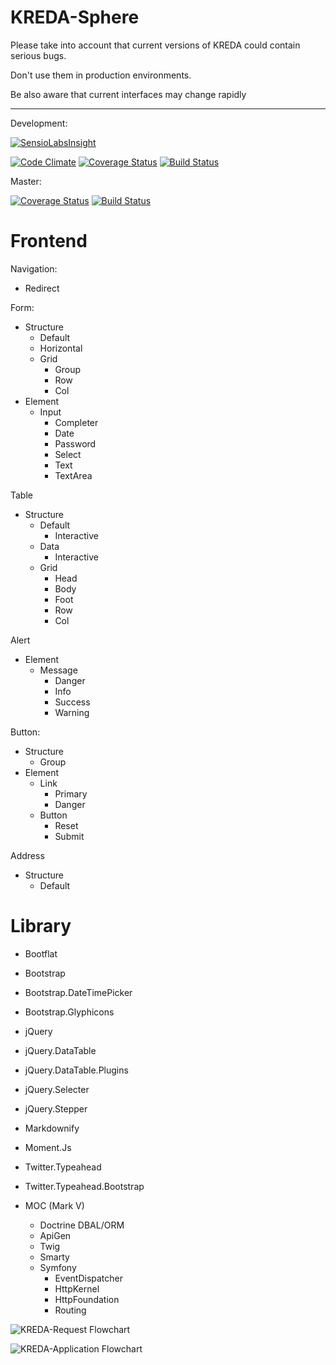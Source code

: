 KREDA-Sphere
============

Please take into account that current versions of KREDA could contain serious bugs.

Don't use them in production environments.

Be also aware that current interfaces may change rapidly

-----

Development:

[![SensioLabsInsight](https://insight.sensiolabs.com/projects/708fc862-a692-4279-903d-792f62333644/big.png)](https://insight.sensiolabs.com/projects/708fc862-a692-4279-903d-792f62333644)

[![Code Climate](https://codeclimate.com/github/KWZwickau/KREDA-Sphere/badges/gpa.svg)](https://codeclimate.com/github/KWZwickau/KREDA-Sphere)
[![Coverage Status](https://coveralls.io/repos/KWZwickau/KREDA-Sphere/badge.svg?branch=development)](https://coveralls.io/r/KWZwickau/KREDA-Sphere?branch=development)
[![Build Status](https://travis-ci.org/KWZwickau/KREDA-Sphere.svg?branch=development)](https://travis-ci.org/KWZwickau/KREDA-Sphere)

Master:

[![Coverage Status](https://coveralls.io/repos/KWZwickau/KREDA-Sphere/badge.svg?branch=master)](https://coveralls.io/r/KWZwickau/KREDA-Sphere?branch=master)
[![Build Status](https://travis-ci.org/KWZwickau/KREDA-Sphere.svg?branch=master)](https://travis-ci.org/KWZwickau/KREDA-Sphere)

Frontend
========

Navigation:

- Redirect

Form:

- Structure
  - Default
  - Horizontal
  - Grid
    - Group
    - Row
    - Col
- Element
  - Input
    - Completer
    - Date
    - Password
    - Select
    - Text
    - TextArea

Table

- Structure
  - Default
    + Interactive
  - Data
    + Interactive
  - Grid
    - Head
    - Body
    - Foot
    - Row
    - Col

Alert

- Element
  - Message
    - Danger
    - Info
    - Success
    - Warning

Button:

- Structure
  - Group
- Element
  - Link
    - Primary
    - Danger
  - Button
    - Reset
    - Submit

Address

- Structure
  - Default

Library
=======

- Bootflat
- Bootstrap
- Bootstrap.DateTimePicker
- Bootstrap.Glyphicons
- jQuery
- jQuery.DataTable
- jQuery.DataTable.Plugins
- jQuery.Selecter
- jQuery.Stepper
- Markdownify
- Moment.Js
- Twitter.Typeahead
- Twitter.Typeahead.Bootstrap

- MOC (Mark V)
  - Doctrine DBAL/ORM
  - ApiGen
  - Twig
  - Smarty
  - Symfony
    - EventDispatcher
    - HttpKernel
    - HttpFoundation
    - Routing

![KREDA-Request Flowchart](TestSuite/Docs/KREDA-Request+Flowchart.png "KREDA-Request Flowchart")

![KREDA-Application Flowchart](TestSuite/Docs/KREDA-Application+Flowchart.png "KREDA-Application Flowchart")
